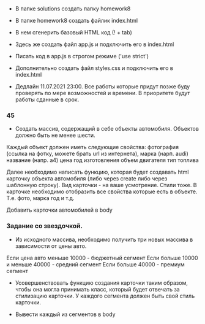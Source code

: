 ### 
- В папке solutions создать папку homework8

- В папке homework8 создать файлик index.html

- В нем сгенерить базовый HTML код (! + tab)

- Здесь же создать файл app.js и подключить его в index.html

- Писать код в app.js в строгом режиме ('use strict')

- Дополнительно создать файл styles.css и подключить его в index.html

- Дедлайн 11.07.2021 23:00. Все работы которые придут позже буду проверять по мере возможностей и времени. В приоритете будут работы сданные в срок.


### 45

- Создать массив, содержащий в себе объекты автомобиля. Объектов должно быть не менее шести.

Каждый объект должен иметь следующие свойства:
фотография (ссылка на фотку, можете брать url из интернета),
марка (нарп. audi)
название (напр. a4)
цена
год изготовления
объем двигателя
тип топлива 

Далее необходимо написать функцию, которая будет создавать html карточку объекта автомобиля (либо через create либо через шаблонную строку). Вид карточки - на ваше усмотрение. Стили тоже.
В карточке необходимо отобразить все свойства которые есть в объекте. Т.е. фото, марка год и т.д.

Добавить карточки автомобилей в body



### Задание со звездочкой. 

- Из исходного массива, необходимо получить три новых массива в зависимости от цены авто.

Если цена авто меньше 10000 - бюджетный сегмент
Если больше 10000 и меньше 40000 - средний сегмент
Если больше 40000 - премиум сегмент

- Усовершенствовать функцию создания карточки таким образом, чтобы она могла принимать класс, который будет отвечать за стилизацию карточки.
У каждого сегмента должен быть свой стиль карточки.  

- Вывести каждый из сегментов в body
